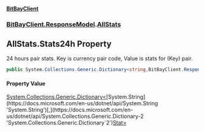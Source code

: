 #### [BitBayClient](./index.md 'index')
### [BitBayClient.ResponseModel](./BitBayClient-ResponseModel.md 'BitBayClient.ResponseModel').[AllStats](./BitBayClient-ResponseModel-AllStats.md 'BitBayClient.ResponseModel.AllStats')
## AllStats.Stats24h Property
24 hours pair stats. Key is currency pair code, Value is stats for (Key) pair.  
```csharp
public System.Collections.Generic.Dictionary<string,BitBayClient.ResponseModel.Stat> Stats24h { get; set; }
```
#### Property Value
[System.Collections.Generic.Dictionary&lt;](https://docs.microsoft.com/en-us/dotnet/api/System.Collections.Generic.Dictionary-2 'System.Collections.Generic.Dictionary`2')[System.String](https://docs.microsoft.com/en-us/dotnet/api/System.String 'System.String')[,](https://docs.microsoft.com/en-us/dotnet/api/System.Collections.Generic.Dictionary-2 'System.Collections.Generic.Dictionary`2')[Stat](./BitBayClient-ResponseModel-Stat.md 'BitBayClient.ResponseModel.Stat')[&gt;](https://docs.microsoft.com/en-us/dotnet/api/System.Collections.Generic.Dictionary-2 'System.Collections.Generic.Dictionary`2')  
